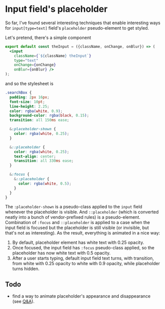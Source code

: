 # Input field's placeholder

So far, I've found several interesting techniques that enable
interesting ways for `input[type=text]` field's `placeholder`
pseudo-element to get styled.

Let's pretend, there's a simple component

```jsx
export default const theInput = ({className, onChange, onBlur}) => (
  <input
    className={`${className} theInput`}
    type="text"
    onChange={onChange}
    onBlur={onBlur} />
);
```

and so the stylesheet is

```scss
.searchBox {
  padding: 2px 16px;
  font-size: 10pt;
  line-height: 2.25;
  color: rgba(white, 0.9);
  background-color: rgba(black, 0.15);
  transition: all 150ms ease;

  &:placeholder-shown {
    color: rgba(white, 0.25);
  }

  &::placeholder {
    color: rgba(white, 0.25);
    text-align: center;
    transition: all 330ms ease;
  }

  &:focus {
    &::placeholder {
      color: rgba(white, 0.5);
    }
  }
}
```

The `:placeholder-shown` is a pseudo-class applied to the `input`
field whenever the placeholder is visible. And `::placeholder`
(which is converted neatly into a bunch of vendor-prefixed rules)
is a pseudo-element. Combination of `:focus` and `::placeholder`
is applied to a case when the input field is focused but the
placeholder is still visible (or invisible, but that's not as
interesting). As the result, everything is animated in a nice
way:

1. By default, placeholder element has white text with 0.25
   opacity.
2. Once focused, the input field has `:focus` pseudo-class
   applied, so the placeholder has now white text with 0.5
   opacity.
3. After a user starts typing, default input field text turns,
   with transition, from white with 0.25 opacity to white with
   0.9 opacity, while placeholder turns hidden.

## Todo

- find a way to animate placeholder's appearance and
  disappearance (see
  [Q&A](http://stackoverflow.com/q/37617300/1287643)).

